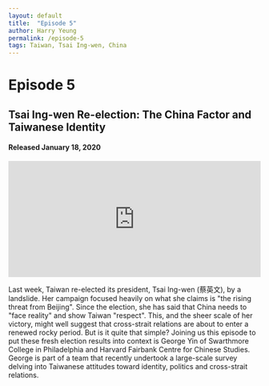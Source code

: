 ```yaml
---
layout: default
title:  "Episode 5"
author: Harry Yeung
permalink: /episode-5
tags: Taiwan, Tsai Ing-wen, China
---
```


# Episode 5
## Tsai Ing-wen Re-election: The China Factor and Taiwanese Identity
#### Released January 18, 2020

<iframe src="https://open.spotify.com/embed-podcast/episode/0YD2A0xdpvqjvzU1yGpR4p" width="100%" height="232" frameborder="0" allowtransparency="true" allow="encrypted-media"></iframe>

Last week, Taiwan re-elected its president, Tsai Ing-wen (蔡英文), by a landslide. Her campaign focused heavily on what she claims is "the rising threat from Beijing". Since the election, she has said that China needs to "face reality" and show Taiwan "respect". This, and the sheer scale of her victory, might well suggest that cross-strait relations are about to enter a renewed rocky period. But is it quite that simple? Joining us this episode to put these fresh election results into context is George Yin of Swarthmore College in Philadelphia and Harvard Fairbank Centre for Chinese Studies. George is part of a team that recently undertook a large-scale survey delving into Taiwanese attitudes toward identity, politics and cross-strait relations. 
